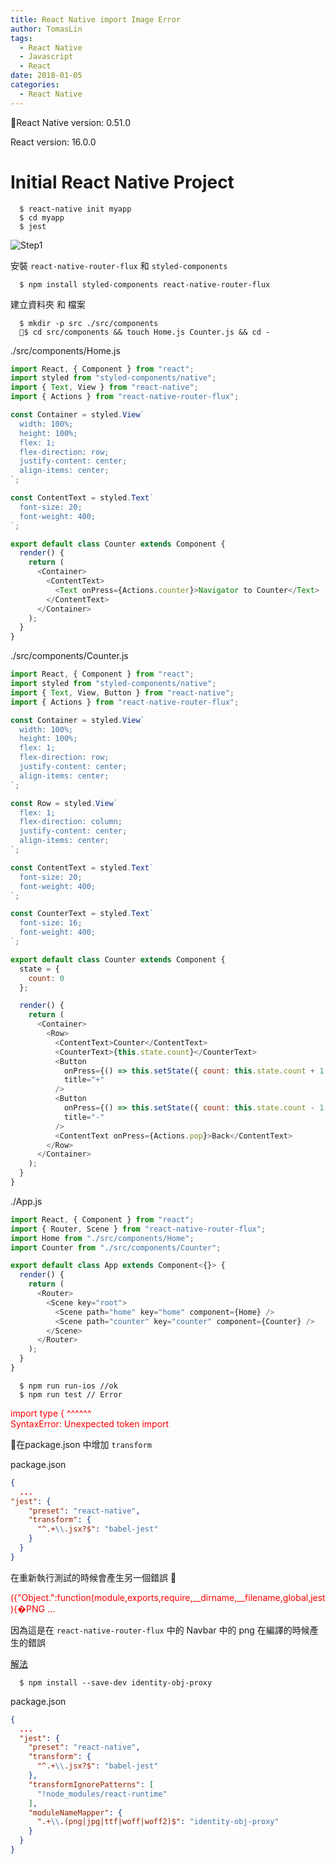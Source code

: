```yaml
---
title: React Native import Image Error
author: TomasLin
tags:
  - React Native
  - Javascript
  - React
date: 2018-01-05
categories:
  - React Native
---
```


React Native version: 0.51.0

React version: 16.0.0

# Initial React Native Project

```
  $ react-native init myapp
  $ cd myapp
  $ jest
```

![Step1](../../../../images/RNJestError/step1.png)

安裝 `react-native-router-flux` 和 `styled-components`

```
  $ npm install styled-components react-native-router-flux
```

建立資料夾 和 檔案

```
  $ mkdir -p src ./src/components
  $ cd src/components && touch Home.js Counter.js && cd -
```

./src/components/Home.js

```javascript
import React, { Component } from "react";
import styled from "styled-components/native";
import { Text, View } from "react-native";
import { Actions } from "react-native-router-flux";

const Container = styled.View`
  width: 100%;
  height: 100%;
  flex: 1;
  flex-direction: row;
  justify-content: center;
  align-items: center;
`;

const ContentText = styled.Text`
  font-size: 20;
  font-weight: 400;
`;

export default class Counter extends Component {
  render() {
    return (
      <Container>
        <ContentText>
          <Text onPress={Actions.counter}>Navigator to Counter</Text>
        </ContentText>
      </Container>
    );
  }
}

```

./src/components/Counter.js

```javascript
import React, { Component } from "react";
import styled from "styled-components/native";
import { Text, View, Button } from "react-native";
import { Actions } from "react-native-router-flux";

const Container = styled.View`
  width: 100%;
  height: 100%;
  flex: 1;
  flex-direction: row;
  justify-content: center;
  align-items: center;
`;

const Row = styled.View`
  flex: 1;
  flex-direction: column;
  justify-content: center;
  align-items: center;
`;

const ContentText = styled.Text`
  font-size: 20;
  font-weight: 400;
`;

const CounterText = styled.Text`
  font-size: 16;
  font-weight: 400;
`;

export default class Counter extends Component {
  state = {
    count: 0
  };

  render() {
    return (
      <Container>
        <Row>
          <ContentText>Counter</ContentText>
          <CounterText>{this.state.count}</CounterText>
          <Button
            onPress={() => this.setState({ count: this.state.count + 1 })}
            title="+"
          />
          <Button
            onPress={() => this.setState({ count: this.state.count - 1 })}
            title="-"
          />
          <ContentText onPress={Actions.pop}>Back</ContentText>
        </Row>
      </Container>
    );
  }
}
```

./App.js

```javascript
import React, { Component } from "react";
import { Router, Scene } from "react-native-router-flux";
import Home from "./src/components/Home";
import Counter from "./src/components/Counter";

export default class App extends Component<{}> {
  render() {
    return (
      <Router>
        <Scene key="root">
          <Scene path="home" key="home" component={Home} />
          <Scene path="counter" key="counter" component={Counter} />
        </Scene>
      </Router>
    );
  }
}
```

```
  $ npm run run-ios //ok
  $ npm run test // Error
```

<p style="color: red;">
import type {
    ^^^^^^<br/>
    SyntaxError: Unexpected token import
<p>

在package.json 中增加 `transform`

package.json

```json
{
  ...
"jest": {
    "preset": "react-native",
    "transform": {
      "^.+\\.jsx?$": "babel-jest"
    }
  }
}
```

在重新執行測試的時候會產生另一個錯誤

<p style="color: red;">
({"Object.<anonymous>":function(module,exports,require,__dirname,__filename,global,jest){�PNG
...
<p>

因為這是在 `react-native-router-flux` 中的 Navbar 中的 png 在編譯的時候產生的錯誤

[解法](https://github.com/facebook/jest/issues/2663)

```
  $ npm install --save-dev identity-obj-proxy
```

package.json

```json
{
  ...
  "jest": {
    "preset": "react-native",
    "transform": {
      "^.+\\.jsx?$": "babel-jest"
    },
    "transformIgnorePatterns": [
      "!node_modules/react-runtime"
    ],
    "moduleNameMapper": {
      ".+\\.(png|jpg|ttf|woff|woff2)$": "identity-obj-proxy"
    }
  }
}
```

